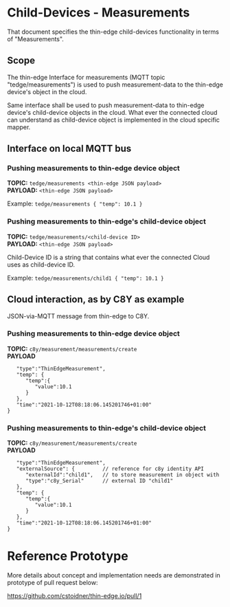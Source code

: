 # Child-Devices - Measurements

That document specifies the thin-edge child-devices functionality in terms of "Measurements".

## Scope
The thin-edge Interface for measurements (MQTT topic "tedge/measurements") is used to push measurement-data to the thin-edge device's object in the cloud.

Same interface shall be used to push measurement-data to thin-edge device's child-device objects in the cloud. What ever the connected cloud can understand as child-device object is implemented in the cloud specific mapper.

## Interface on local MQTT bus

### Pushing measurements to thin-edge device object
**TOPIC:** ```tedge/measurements <thin-edge JSON payload> ```<br/>
**PAYLOAD:** ```<thin-edge JSON payload>```

Example:
```tedge/measurements { "temp": 10.1 }```

### Pushing measurements to thin-edge's child-device object
**TOPIC:** ```tedge/measurements/<child-device ID>```<br/>
**PAYLOAD:** ```<thin-edge JSON payload>```

Child-Device ID is a string that contains what ever the connected Cloud uses as child-device ID.

Example:
```tedge/measurements/child1 { "temp": 10.1 }```


## Cloud interaction, as by C8Y as example
JSON-via-MQTT message from thin-edge to C8Y.

### Pushing measurements to thin-edge device object
**TOPIC:** ```c8y/measurement/measurements/create``` <br/>
**PAYLOAD** 
```{
   "type":"ThinEdgeMeasurement",
   "temp": {
      "temp":{
         "value":10.1
      }
   },
   "time":"2021-10-12T08:18:06.145201746+01:00"
}
```

### Pushing measurements to thin-edge's child-device object
**TOPIC:** ```c8y/measurement/measurements/create``` <br/>
**PAYLOAD** 
```{
   "type":"ThinEdgeMeasurement",
   "externalSource": {         // reference for c8y identity API
      "externalId":"child1",   // to store measurement in object with 
      "type":"c8y_Serial"      // external ID "child1"
   },
   "temp": {
      "temp":{
         "value":10.1
      }
   },
   "time":"2021-10-12T08:18:06.145201746+01:00"
}
```

# Reference Prototype
More details about concept and implementation needs are demonstrated in prototype of pull request below: 

   https://github.com/cstoidner/thin-edge.io/pull/1 
